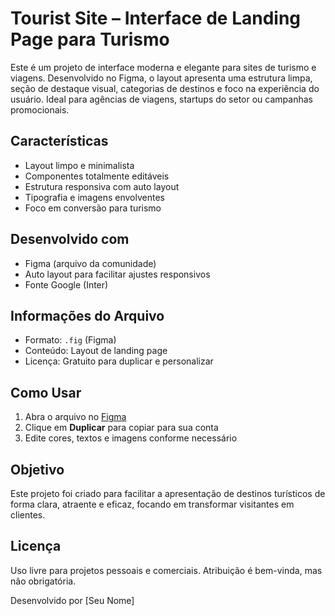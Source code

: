 # Tourist Site – Interface de Landing Page para Turismo

Este é um projeto de interface moderna e elegante para sites de turismo e viagens. Desenvolvido no Figma, o layout apresenta uma estrutura limpa, seção de destaque visual, categorias de destinos e foco na experiência do usuário. Ideal para agências de viagens, startups do setor ou campanhas promocionais.

## Características

- Layout limpo e minimalista
- Componentes totalmente editáveis
- Estrutura responsiva com auto layout
- Tipografia e imagens envolventes
- Foco em conversão para turismo

## Desenvolvido com

- Figma (arquivo da comunidade)
- Auto layout para facilitar ajustes responsivos
- Fonte Google (Inter)

## Informações do Arquivo

- Formato: `.fig` (Figma)
- Conteúdo: Layout de landing page
- Licença: Gratuito para duplicar e personalizar

## Como Usar

1. Abra o arquivo no [Figma](https://www.figma.com)
2. Clique em **Duplicar** para copiar para sua conta
3. Edite cores, textos e imagens conforme necessário

## Objetivo

Este projeto foi criado para facilitar a apresentação de destinos turísticos de forma clara, atraente e eficaz, focando em transformar visitantes em clientes.

## Licença

Uso livre para projetos pessoais e comerciais. Atribuição é bem-vinda, mas não obrigatória.

Desenvolvido por [Seu Nome]
